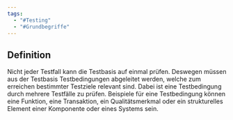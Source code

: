 ```yaml
---
tags:
  - "#Testing"
  - "#Grundbegriffe"
---
```

## Definition
Nicht jeder Testfall kann die Testbasis auf einmal prüfen. Deswegen müssen aus der Testbasis Testbedingungen abgeleitet werden, welche zum erreichen bestimmter Testziele relevant sind. Dabei ist eine Testbedingung durch mehrere Testfälle zu prüfen. Beispiele für eine Testbedingung können eine Funktion, eine Transaktion, ein Qualitätsmerkmal oder ein strukturelles Element einer Komponente oder eines Systems sein.
